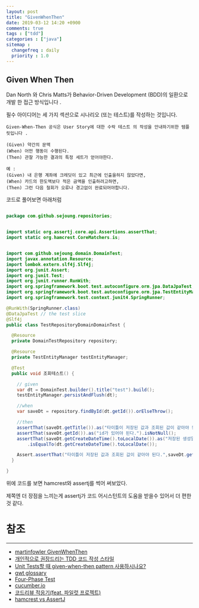 ```yaml
---
layout: post
title: "GivenWhenThen"
date: 2019-03-12 14:20 +0900
comments: true
tags : ["tdd"]
categories : ["java"]
sitemap :
  changefreq : daily
  priority : 1.0
---
```

## Given When Then

Dan North 와 Chris Matts가 Behavior-Driven Development (BDD)의 일환으로 개발 한 접근 방식입니다 .

필수 아이디어는 세 가지 섹션으로 시나리오 (또는 테스트)를 작성하는 것입니다.

```
Given-When-Then 공식은 User Story에 대한 수락 테스트 의 작성을 안내하기위한 템플릿입니다 .

(Given) 약간의 문맥
(When) 어떤 행동이 수행된다.
(Then) 관찰 가능한 결과의 특정 세트가 얻어야한다.

예 :
(Given) 내 은행 계좌에 크레딧이 있고 최근에 인출을하지 않았다면,
(When) 카드의 한도액보다 적은 금액을 인출하려고하면,
(Then) 그런 다음 철회가 오류나 경고없이 완료되어야합니다.

```
코드로 풀어보면 아래처럼

```java

package com.github.sejoung.repositories;


import static org.assertj.core.api.Assertions.assertThat;
import static org.hamcrest.CoreMatchers.is;


import com.github.sejoung.domain.DomainTest;
import javax.annotation.Resource;
import lombok.extern.slf4j.Slf4j;
import org.junit.Assert;
import org.junit.Test;
import org.junit.runner.RunWith;
import org.springframework.boot.test.autoconfigure.orm.jpa.DataJpaTest;
import org.springframework.boot.test.autoconfigure.orm.jpa.TestEntityManager;
import org.springframework.test.context.junit4.SpringRunner;

@RunWith(SpringRunner.class)
@DataJpaTest // the test slice
@Slf4j
public class TestRepositoryDomainDomainTest {

  @Resource
  private DomainTestRepository repository;

  @Resource
  private TestEntityManager testEntityManager;

  @Test
  public void 조회테스트() {

    // given
    var dt = DomainTest.builder().title("test").build();
    testEntityManager.persistAndFlush(dt);

    //when
    var saveDt = repository.findById(dt.getId()).orElseThrow();

    //then
    assertThat(saveDt.getTitle()).as("타이틀이 저장된 값과 조회된 값이 같아야 된다.").isEqualTo("test");
    assertThat(saveDt.getId()).as("id가 있어야 된다.").isNotNull();
    assertThat(saveDt.getCreateDateTime().toLocalDate()).as("저장된 생성일자와 조회된 생성일자가 같아야 된다.")
        .isEqualTo(dt.getCreateDateTime().toLocalDate());

    Assert.assertThat("타이틀이 저장된 값과 조회된 값이 같아야 된다.",saveDt.getTitle(), is("test"));
  }

}

```

위에 코드를 보면 hamcrest와 assertj를 썩어 써보았다. 

제쪽엔 더 장점을 느끼는게 assertj가 코드 어시스턴트의 도움을 받을수 있어서 더 편한것 같다. 


# 참조
-----
* [martinfowler GivenWhenThen](https://martinfowler.com/bliki/GivenWhenThen.html)
* [개인적으로 권장드리는 TDD 코드 작성 스타일](https://blog.doortts.com/169)
* [Unit Tests할 때 given-when-then pattern 사용하시나요?](https://www.slipp.net/questions/82)
* [gwt glossary](https://www.agilealliance.org/glossary/gwt/)
* [Four-Phase Test](http://xunitpatterns.com/Four%20Phase%20Test.html)
* [cucumber.io](https://cucumber.io/)
* [코드리뷰 적응기(feat. 파일럿 프로젝트)](http://woowabros.github.io/experience/2019/02/28/pilot-project-settle.html)
* [hamcrest vs AssertJ](https://dzone.com/articles/hamcrest-vs-assertj-assertion-frameworks-which-one)